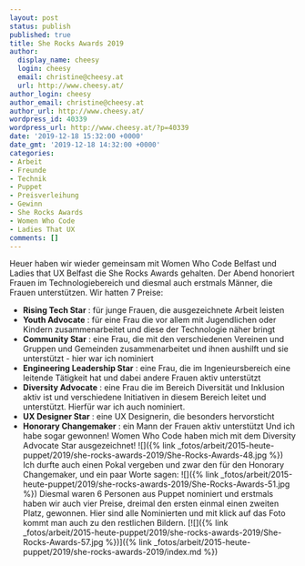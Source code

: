 ```yaml
---
layout: post
status: publish
published: true
title: She Rocks Awards 2019
author:
  display_name: cheesy
  login: cheesy
  email: christine@cheesy.at
  url: http://www.cheesy.at/
author_login: cheesy
author_email: christine@cheesy.at
author_url: http://www.cheesy.at/
wordpress_id: 40339
wordpress_url: http://www.cheesy.at/?p=40339
date: '2019-12-18 15:32:00 +0000'
date_gmt: '2019-12-18 14:32:00 +0000'
categories:
- Arbeit
- Freunde
- Technik
- Puppet
- Preisverleihung
- Gewinn
- She Rocks Awards
- Women Who Code
- Ladies That UX
comments: []
---
```

Heuer haben wir wieder gemeinsam mit Women Who Code Belfast und Ladies that UX Belfast die She Rocks Awards gehalten. Der Abend honoriert Frauen im Technologiebereich und diesmal auch erstmals Männer, die Frauen unterstützen.
Wir hatten 7 Preise:
- **Rising Tech Star** : für junge Frauen, die ausgezeichnete Arbeit leisten
- **Youth Advocate** : für eine Frau die vor allem mit Jugendlichen oder Kindern zusammenarbeitet und diese der Technologie näher bringt
- **Community Star** : eine Frau, die mit den verschiedenen Vereinen und Gruppen und Gemeinden zusammenarbeitet und ihnen aushilft und sie unterstützt - hier war ich nominiert
- **Engineering Leadership Star** : eine Frau, die im Ingenieursbereich eine leitende Tätigkeit hat und dabei andere Frauen aktiv unterstützt
- **Diversity Advocate** : eine Frau die im Bereich Diversität und Inklusion aktiv ist und verschiedene Initiativen in diesem Bereich leitet und unterstützt. Hierfür war ich auch nominiert.
- **UX Designer Star** : eine UX Designerin, die besonders hervorsticht
- **Honorary Changemaker** : ein Mann der Frauen aktiv unterstützt
Und ich habe sogar gewonnen! Women Who Code haben mich mit dem Diversity Advocate Star ausgezeichnet!
![]({% link _fotos/arbeit/2015-heute-puppet/2019/she-rocks-awards-2019/She-Rocks-Awards-48.jpg %})
Ich durfte auch einen Pokal vergeben und zwar den für den Honorary Changemaker, und ein paar Worte sagen:
![]({% link _fotos/arbeit/2015-heute-puppet/2019/she-rocks-awards-2019/She-Rocks-Awards-51.jpg %})
Diesmal waren 6 Personen aus Puppet nominiert und erstmals haben wir auch vier Preise, dreimal den ersten einmal einen zweiten Platz, gewonnen. Hier sind alle Nominierten und mit klick auf das Foto kommt man auch zu den restlichen Bildern.
[![]({% link _fotos/arbeit/2015-heute-puppet/2019/she-rocks-awards-2019/She-Rocks-Awards-57.jpg %})]({% link _fotos/arbeit/2015-heute-puppet/2019/she-rocks-awards-2019/index.md %})
